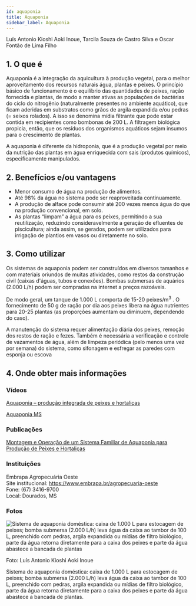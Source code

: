 ```yaml
---
id: aquaponia
title: Aquaponia
sidebar_label: Aquaponia
---
```


<div className="center-textArticle">Luís Antonio Kioshi Aoki Inoue, Tarcila Souza de Castro Silva e Oscar Fontão de Lima Filho</div>

## **1. O que é**

Aquaponia é a integração da aquicultura à produção vegetal,
para o melhor aproveitamento dos recursos naturais água,
plantas e peixes. O princípio básico de funcionamento é o
equilíbrio das quantidades de peixes, ração fornecida e plantas,
de modo a manter ativas as populações de bactérias do ciclo do
nitrogênio (naturalmente presentes no ambiente aquático), que
ficam aderidas em substratos como grãos de argila expandida
e/ou pedras (= seixos rolados). A isso se denomina mídia filtrante
que pode estar contida em recipientes como bombonas de 200 L.
A filtragem biológica propicia, então, que os resíduos dos
organismos aquáticos sejam insumos para o crescimento de
plantas.

A aquaponia é diferente da hidroponia, que é a produção vegetal
por meio da nutrição das plantas em água enriquecida com sais
(produtos químicos), especificamente manipulados.

## **2. Benefícios e/ou vantagens**

- Menor consumo de água na produção de alimentos.
- Até 98% da água no sistema pode ser reaproveitada
  continuamente.
- A produção de alface pode consumir até 200 vezes menos
  água do que na produção convencional, em solo.
- As plantas “limpam” a água para os peixes, permitindo a sua
  reutilização, reduzindo consideravelmente a geração de
  efluentes de piscicultura; ainda assim, se gerados, podem ser
  utilizados para irrigação de plantios em vasos ou diretamente
  no solo.

## **3. Como utilizar**

Os sistemas de aquaponia podem ser construídos em diversos
tamanhos e com materiais oriundos de muitas atividades, como
restos da construção civil (caixas d'águas, tubos e conexões).
Bombas submersas de aquários (2.000 L/h) podem ser
compradas na internet a preços razoáveis.

De modo geral, um tanque de 1.000 L comporta de 15-20
peixes/m<sup>3</sup> . O fornecimento de 50 g de ração por dia aos peixes
libera na água nutrientes para 20-25 plantas (as proporções
aumentam ou diminuem, dependendo do caso).

A manutenção do sistema requer alimentação diária dos peixes,
remoção dos restos de ração e fezes. Também é necessária a
verificação e controle de vazamentos de água, além de limpeza
periódica (pelo menos uma vez por semana) do sistema, como
sifonagem e esfregar as paredes com esponja ou escova

## **4. Onde obter mais informações**

### Vídeos

[Aquaponia – produção integrada de peixes e hortaliças](https://www.youtube.com/watch?v=FW8XRUXhcZI)

[Aquaponia MS](https://www.youtube.com/aquaponiams)

### Publicações

[Montagem e Operação de um Sistema Familiar de Aquaponia para Produção de Peixes e Hortaliças](https://bit.ly/2MT53lj)

<div className="container-instituicoes">

### Instituições

  <div className="instituicao">
    <div className="nome-instituicao">
      Embrapa Agropecuária Oeste
    </div>
    <div className="site-instituicao">
      <span className="negrito">Site institucional: </span>
      <a href="https://www.embrapa.br/agropecuaria-oeste" target="_blank"> https://www.embrapa.br/agropecuaria-oeste</a>
    </div>
    <div className="telefone-instituicao">
      <span className="negrito">Fone:</span> (67) 3416-9700
    </div>
    <div className="cidade-uf-instituicao">
      <span className="negrito">Local:</span> Dourados, MS
    </div>    
  </div>
</div>


### Fotos 

<div class="container-img"> 

  ![Sistema de aquaponia doméstica: caixa de 1.000 L para estocagem de peixes; bomba submersa (2.000 L/h) leva água da caixa ao tambor de 100 L, preenchido com pedras, argila expandida ou mídias de filtro biológico, parte da água retorna diretamente para a caixa dos peixes e parte da água abastece a bancada de plantas](/img/docs/25_aquaponia/FOTO_01.jpg)

  <span class="legenda-foto-fonte">Foto: Luís Antonio Kioshi Aoki Inoue</span>
  <div className="legenda-foto">Sistema de aquaponia doméstica: caixa de 1.000 L para estocagem de peixes; bomba submersa (2.000 L/h) leva água da caixa ao tambor de 100 L, preenchido com pedras, argila expandida ou mídias de filtro biológico, parte da água retorna diretamente para a caixa dos peixes e parte da água abastece a bancada de plantas.</div>
</div>
